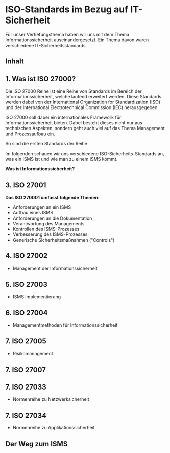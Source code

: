 # ISO-Standards im Bezug auf IT-Sicherheit
Für unser Vertiefungsthema haben wir uns mit dem Thema Informationssicherheit auseinandergesetzt. Ein Thema davon waren verschiedene IT-Sicherheitsstandards. 


## **Inhalt**


## **1. Was ist ISO 27000?**

Die ISO 27000 Reihe ist eine Reihe von Standards im Bereich der Informationssicherheit, welche laufend erweitert werden. Diese Standards werden dabei von der International Organization for Standardization (ISO) und der International Electrotechnical Commission (IEC) herausgegeben. 

ISO 27000 soll dabei ein internationales Framework für Informationssicherheit bieten. Dabei besteht dieses nicht nur aus technischen Aspekten, sondern geht auch viel auf das Thema Management und Prozessaufbau ein. 

So sind die ersten Standards der Reihe 


Im folgenden schauen wir uns verschiedene ISO-Sicherheits-Standards an, was ein ISMS ist und wie man zu einem ISMS kommt. 


**Was ist Informationssicherheit?**






## **3. ISO 27001**

**Das ISO 270001 umfasst folgende Themen:**
- Anforderungen an ein ISMS
- Aufbau eines ISMS
- Anforderungen an die Dokumentation
- Verantwortung des Managements
- Kontrollen des ISMS-Prozesses
- Verbesserung des ISMS-Prozesses
- Generische Sicherheitsmaßnahmen ("Controls")


## **4. ISO 27002**
- Management der Informationssicherheit

## **5. ISO 27003**
- ISMS Implementierung

## **6. ISO 27004**
- Managementmethoden für Informationssicherheit

## **7. ISO 27005**
- Risikomanagement

## **7. ISO 27007**

## **7. ISO 27033**
- Normenreihe zu Netzwerksicherheit

## **7. ISO 27034**
- Normenreihe zu Applikationssicherheit

## **Der Weg zum ISMS**